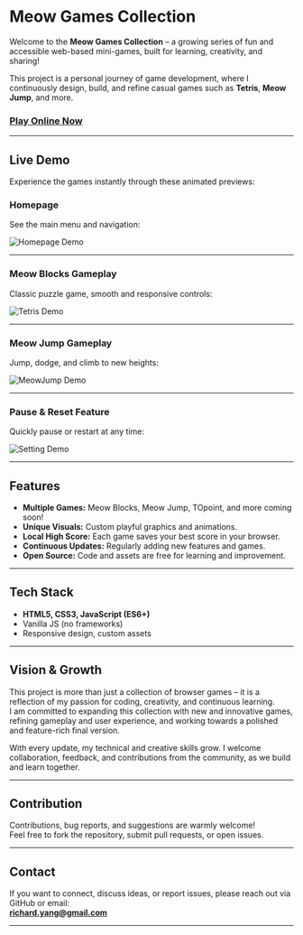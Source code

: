 # Meow Games Collection

Welcome to the **Meow Games Collection** – a growing series of fun and accessible web-based mini-games, built for learning, creativity, and sharing!

This project is a personal journey of game development, where I continuously design, build, and refine casual games such as **Tetris**, **Meow Jump**, and more.

### [Play Online Now](https://richard-yang-liu.github.io/Meow-Game-Deom/homepage.html)

---

## Live Demo

Experience the games instantly through these animated previews:

### Homepage

See the main menu and navigation:

![Homepage Demo](images/index.gif)

---

### Meow Blocks Gameplay

Classic puzzle game, smooth and responsive controls:

![Tetris Demo](images/MeowBlocks.gif)

---

### Meow Jump Gameplay

Jump, dodge, and climb to new heights:

![MeowJump Demo](images/meowjump.gif)

---

### Pause & Reset Feature

Quickly pause or restart at any time:

![Setting Demo](images/pause.gif)

---

## Features

- **Multiple Games:** Meow Blocks, Meow Jump, TOpoint, and more coming soon!
- **Unique Visuals:** Custom playful graphics and animations.
- **Local High Score:** Each game saves your best score in your browser.
- **Continuous Updates:** Regularly adding new features and games.
- **Open Source:** Code and assets are free for learning and improvement.

---

## Tech Stack

- **HTML5, CSS3, JavaScript (ES6+)**
- Vanilla JS (no frameworks)
- Responsive design, custom assets

---

## Vision & Growth

This project is more than just a collection of browser games – it is a reflection of my passion for coding, creativity, and continuous learning.  
I am committed to expanding this collection with new and innovative games, refining gameplay and user experience, and working towards a polished and feature-rich final version.

With every update, my technical and creative skills grow. I welcome collaboration, feedback, and contributions from the community, as we build and learn together.

---

## Contribution

Contributions, bug reports, and suggestions are warmly welcome!  
Feel free to fork the repository, submit pull requests, or open issues.

---

## Contact

If you want to connect, discuss ideas, or report issues, please reach out via GitHub or email:  
**richard.yang@gmail.com**

---
